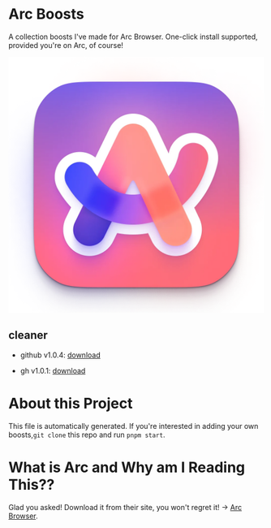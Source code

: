 # Arc Boosts
    
A collection boosts I've made for Arc Browser. One-click install supported, provided you're on Arc, of course!
    

![](/doc/arc.webp)

## cleaner

- github v1.0.4: [download](https://arc.net/boost/weoijfw)

- gh v1.0.1: [download](https://arc.net/boost/owiefoew)

# About this Project

This file is automatically generated. If you're interested in adding your own boosts,`git clone` this repo and run `pnpm start`.

# What is Arc and Why am I Reading This??

Glad you asked! Download it from their site, you won't regret it! -> [Arc Browser](https://arc.net/gift/5a2737fa).